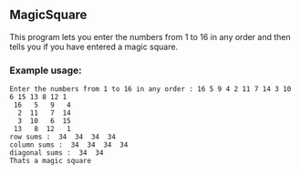 ## MagicSquare

This program lets you enter the numbers from 1 to 16 in any order and then
tells you if you have entered a magic square.

### Example usage:

```
Enter the numbers from 1 to 16 in any order : 16 5 9 4 2 11 7 14 3 10 6 15 13 8 12 1
 16   5   9   4
  2  11   7  14
  3  10   6  15
 13   8  12   1
row sums :  34  34  34  34
column sums :  34  34  34  34
diagonal sums :  34  34
Thats a magic square
```
